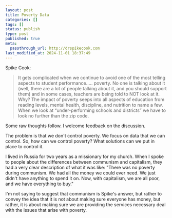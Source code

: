 ```yaml
---
layout: post
title: Poverty Data
categories: []
tags: []
status: publish
type: post
published: true
meta:
  passthrough_url: http://drspikecook.com
last_modified_at: 2024-11-01 18:37:49
---
```


Spike Cook:


>It gets complicated when we continue to avoid one of the most telling aspects to student performance….. poverty. No one is talking about it (well, there are a lot of people talking about it, and you should support them) and in some cases, teachers are being told to NOT look at it. Why? The impact of poverty seeps into all aspects of education from reading levels, mental health, discipline, and nutrition to name a few. When we look at “under-performing schools and districts” we have to look no further than the zip code.



Some raw thoughts follow. I welcome feedback on the discussion.


The problem is that we don't control poverty. We focus on data that we can control. So, how can we control poverty? What solutions can we put in place to control it.


I lived in Russia for two years as a missionary for my church. When I spoke to people about the differences between communism and capitalism, they had a very clear description of what it was like: "There was no poverty during communism. We had all the money we could ever need. We just didn't have anything to spend it on. Now, with capitalism, we are all poor, and we have everything to buy."


I'm not saying to suggest that communism is Spike's answer, but rather to convey the idea that it is not about making sure everyone has money, but rather, it is about making sure we are providing the services necessary deal with the issues that arise with poverty.
